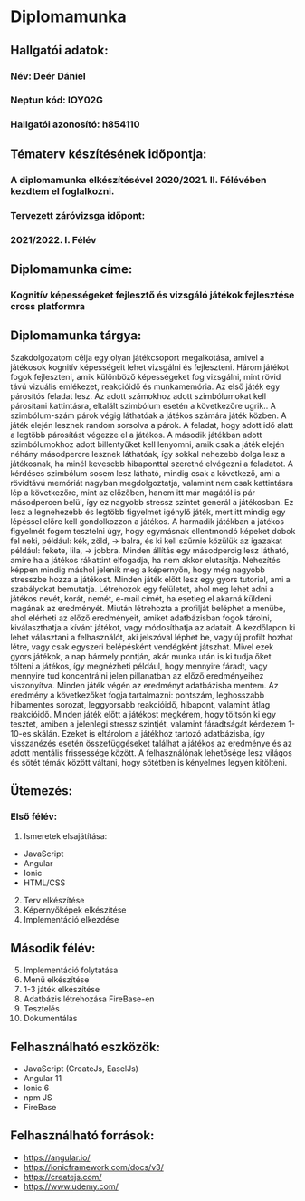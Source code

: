 # Diplomamunka
## Hallgatói adatok:
### Név: Deér Dániel
### Neptun kód: IOY02G
### Hallgatói azonosító: h854110
## Tématerv készítésének időpontja:
### A diplomamunka elkészítésével 2020/2021. II. Félévében kezdtem el foglalkozni.
### Tervezett záróvizsga időpont:
### 2021/2022. I. Félév
## Diplomamunka címe:
### Kognitív képességeket fejlesztő és vizsgáló játékok fejlesztése cross platformra
## Diplomamunka tárgya:
Szakdolgozatom célja egy olyan játékcsoport megalkotása, amivel a játékosok kognitív képességeit lehet vizsgálni és fejleszteni.
Három játékot fogok fejleszteni, amik különböző képességeket fog vizsgálni, mint rövid távú vizuális emlékezet, reakcióidő és munkamemória.
Az első játék egy párosítós feladat lesz. Az adott számokhoz adott szimbólumokat kell párosítani kattintásra, eltalált szimbólum esetén a következőre ugrik.. A szimbólum-szám párok végig láthatóak a játékos számára játék közben. A játék elején lesznek random sorsolva a párok. A feladat, hogy adott idő alatt a legtöbb párosítást végezze el a játékos.
 A második játékban adott szimbólumokhoz adott billentyűket kell lenyomni, amik csak a játék elején néhány másodpercre lesznek láthatóak, így sokkal nehezebb dolga lesz a játékosnak, ha minél kevesebb hibaponttal szeretné elvégezni a feladatot. A kérdéses szimbólum sosem lesz látható, mindig csak a következő, ami a rövidtávú memóriát nagyban megdolgoztatja, valamint nem csak kattintásra lép a következőre, mint az előzőben, hanem itt már magától is pár másodpercen belül, így ez nagyobb stressz szintet generál a játékosban. Ez lesz a legnehezebb és legtöbb figyelmet igénylő játék, mert itt mindig egy lépéssel előre kell gondolkozzon a játékos.
A harmadik játékban a játékos figyelmét fogom tesztelni úgy, hogy egymásnak ellentmondó képeket dobok fel neki, például: kék, zöld, → balra, és ki kell szűrnie közülük az igazakat például: fekete, lila, → jobbra. Minden állítás egy másodpercig lesz látható, amire ha a játékos rákattint elfogadja, ha nem akkor elutasítja. Nehezítés képpen mindig máshol jelenik meg a képernyőn, hogy még nagyobb stresszbe hozza a játékost.
Minden játék előtt lesz egy gyors tutorial, ami a szabályokat bemutatja.
Létrehozok egy felületet, ahol meg lehet adni a játékos nevét, korát, nemét, e-mail címét, ha esetleg el akarná küldeni magának az eredményét. Miután létrehozta a profilját beléphet a menübe, ahol elérheti az előző eredményeit, amiket adatbázisban fogok tárolni, kiválaszthatja a kívánt játékot, vagy módosíthatja az adatait. A kezdőlapon ki lehet választani a felhasználót, aki jelszóval léphet be, vagy új profilt hozhat létre, vagy csak egyszeri belépésként vendégként játszhat.
Mivel ezek gyors játékok, a nap bármely pontján, akár munka után is ki tudja őket tölteni a játékos, így megnézheti például, hogy mennyire fáradt, vagy mennyire tud koncentrálni jelen pillanatban az előző eredményeihez viszonyítva.
Minden játék végén az eredményt adatbázisba mentem. Az eredmény a következőket fogja tartalmazni: pontszám, leghosszabb hibamentes sorozat, leggyorsabb reakcióidő, hibapont, valamint átlag reakcióidő.
Minden játék előtt a játékost megkérem, hogy töltsön ki egy tesztet, amiben a jelenlegi stressz szintjét, valamint fáradtságát kérdezem 1-10-es skálán. Ezeket is eltárolom a játékhoz tartozó adatbázisba, így visszanézés esetén összefüggéseket találhat a játékos az eredménye és az adott mentális frissessége között.
A felhasználónak lehetősége lesz világos és sötét témák között váltani, hogy sötétben is kényelmes legyen kitölteni.
 

## Ütemezés:
### Első félév:
1. Ismeretek elsajátítása:
* JavaScript
* Angular
* Ionic
* HTML/CSS
2. Terv elkészítése
3. Képernyőképek elkészítése
4. Implementáció elkezdése
## Második félév:
5. Implementáció folytatása
6. Menü elkészítése
7. 1-3 játék elkészítése
8. Adatbázis létrehozása FireBase-en
9. Tesztelés
10. Dokumentálás

## Felhasználható eszközök:
* JavaScript (CreateJs, EaselJs)
* Angular 11
* Ionic 6
* npm JS
* FireBase

## Felhasználható források:
* https://angular.io/
* https://ionicframework.com/docs/v3/
* https://createjs.com/
* https://www.udemy.com/
